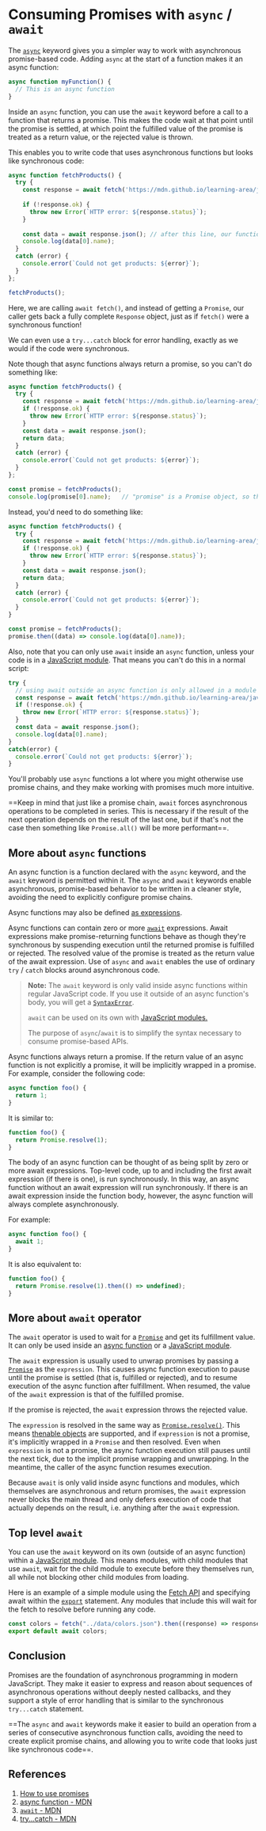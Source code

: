 # Consuming Promises with `async` / `await`

The [`async`](https://developer.mozilla.org/en-US/docs/Web/JavaScript/Reference/Statements/async_function) keyword gives you a simpler way to work with asynchronous promise-based code. Adding `async` at the start of a function makes it an async function:

```js
async function myFunction() {
  // This is an async function
}
```

Inside an `async` function, you can use the `await` keyword before a call to a function that returns a promise. This makes the code wait at that point until the promise is settled, at which point the fulfilled value of the promise is treated as a return value, or the rejected value is thrown.

This enables you to write code that uses asynchronous functions but looks like synchronous code:

```js
async function fetchProducts() {
  try {
    const response = await fetch('https://mdn.github.io/learning-area/javascript/apis/fetching-data/can-store/products.json'); // after this line, our function will wait for the `fetch()` call to be settled. The `fetch()` call will either return a Response or throw an error  
      
    if (!response.ok) {
      throw new Error(`HTTP error: ${response.status}`);
    }
      
    const data = await response.json(); // after this line, our function will wait for the `response.json()` call to be settled. The response.json() call will either return the parsed JSON object or throw an error
    console.log(data[0].name);
  }
  catch (error) {
    console.error(`Could not get products: ${error}`);
  }
};

fetchProducts();
```

Here, we are calling `await fetch()`, and instead of getting a `Promise`, our caller gets back a fully complete `Response` object, just as if `fetch()` were a synchronous function!

We can even use a `try...catch` block for error handling, exactly as we would if the code were synchronous.

Note though that async functions always return a promise, so you can't do something like:

```js
async function fetchProducts() {
  try {
    const response = await fetch('https://mdn.github.io/learning-area/javascript/apis/fetching-data/can-store/products.json');
    if (!response.ok) {
      throw new Error(`HTTP error: ${response.status}`);
    }
    const data = await response.json();
    return data;
  }
  catch (error) {
    console.error(`Could not get products: ${error}`);
  }
};

const promise = fetchProducts();
console.log(promise[0].name);   // "promise" is a Promise object, so this will not work
```

Instead, you'd need to do something like:

```js
async function fetchProducts() {
  try {
    const response = await fetch('https://mdn.github.io/learning-area/javascript/apis/fetching-data/can-store/products.json');
    if (!response.ok) {
      throw new Error(`HTTP error: ${response.status}`);
    }
    const data = await response.json();
    return data;
  }
  catch (error) {
    console.error(`Could not get products: ${error}`);
  }
}

const promise = fetchProducts();
promise.then((data) => console.log(data[0].name));
```

Also, note that you can only use `await` inside an `async` function, unless your code is in a [JavaScript module](https://developer.mozilla.org/en-US/docs/Web/JavaScript/Guide/Modules). That means you can't do this in a normal script:

```js
try {
  // using await outside an async function is only allowed in a module
  const response = await fetch('https://mdn.github.io/learning-area/javascript/apis/fetching-data/can-store/products.json');
  if (!response.ok) {
    throw new Error(`HTTP error: ${response.status}`);
  }
  const data = await response.json();
  console.log(data[0].name);
}
catch(error) {
  console.error(`Could not get products: ${error}`);
}
```

You'll probably use `async` functions a lot where you might otherwise use promise chains, and they make working with promises much more intuitive.

==Keep in mind that just like a promise chain, `await` forces asynchronous operations to be completed in series. This is necessary if the result of the next operation depends on the result of the last one, but if that's not the case then something like `Promise.all()` will be more performant==.

## More about `async` functions

An async function is a function declared with the `async` keyword, and the `await` keyword is permitted within it. The `async` and `await` keywords enable asynchronous, promise-based behavior to be written in a cleaner style, avoiding the need to explicitly configure promise chains.

Async functions may also be defined [as expressions](https://developer.mozilla.org/en-US/docs/Web/JavaScript/Reference/Operators/async_function).

Async functions can contain zero or more [`await`](https://developer.mozilla.org/en-US/docs/Web/JavaScript/Reference/Operators/await) expressions. Await expressions make promise-returning functions behave as though they're synchronous by suspending execution until the returned promise is fulfilled or rejected. The resolved value of the promise is treated as the return value of the await expression. Use of `async` and `await` enables the use of ordinary `try` / `catch` blocks around asynchronous code.

>**Note:** The `await` keyword is only valid inside async functions within regular JavaScript code. If you use it outside of an async function's body, you will get a [`SyntaxError`](https://developer.mozilla.org/en-US/docs/Web/JavaScript/Reference/Global_Objects/SyntaxError).
>
>`await` can be used on its own with [JavaScript modules.](https://developer.mozilla.org/en-US/docs/Web/JavaScript/Guide/Modules)
>
>The purpose of `async`/`await` is to simplify the syntax necessary to consume promise-based APIs.

Async functions always return a promise. If the return value of an async function is not explicitly a promise, it will be implicitly wrapped in a promise. For example, consider the following code:

```js
async function foo() {
  return 1;
}
```

It is similar to:

```js
function foo() {
  return Promise.resolve(1);
}
```

The body of an async function can be thought of as being split by zero or more await expressions. Top-level code, up to and including the first await expression (if there is one), is run synchronously. In this way, an async function without an await expression will run synchronously. If there is an await expression inside the function body, however, the async function will always complete asynchronously.

For example:

```js
async function foo() {
  await 1;
}
```

It is also equivalent to:

```js
function foo() {
  return Promise.resolve(1).then(() => undefined);
}
```

## More about `await` operator

The `await` operator is used to wait for a [`Promise`](https://developer.mozilla.org/en-US/docs/Web/JavaScript/Reference/Global_Objects/Promise) and get its fulfillment value. It can only be used inside an [async function](https://developer.mozilla.org/en-US/docs/Web/JavaScript/Reference/Statements/async_function) or a [JavaScript module](https://developer.mozilla.org/en-US/docs/Web/JavaScript/Guide/Modules). 

The `await` expression is usually used to unwrap promises by passing a [`Promise`](https://developer.mozilla.org/en-US/docs/Web/JavaScript/Reference/Global_Objects/Promise) as the `expression`. This causes async function execution to pause until the promise is settled (that is, fulfilled or rejected), and to resume execution of the async function after fulfillment. When resumed, the value of the `await` expression is that of the fulfilled promise.

If the promise is rejected, the `await` expression throws the rejected value.

The `expression` is resolved in the same way as [`Promise.resolve()`](https://developer.mozilla.org/en-US/docs/Web/JavaScript/Reference/Global_Objects/Promise/resolve). This means [thenable objects](https://developer.mozilla.org/en-US/docs/Web/JavaScript/Reference/Global_Objects/Promise#thenables) are supported, and if `expression` is not a promise, it's implicitly wrapped in a `Promise` and then resolved. Even when `expression` is not a promise, the async function execution still pauses until the next tick, due to the implicit promise wrapping and unwrapping. In the meantime, the caller of the async function resumes execution.

Because `await` is only valid inside async functions and modules, which themselves are asynchronous and return promises, the `await` expression never blocks the main thread and only defers execution of code that actually depends on the result, i.e. anything after the `await` expression.

## Top level `await`

You can use the `await` keyword on its own (outside of an async function) within a [JavaScript module](https://developer.mozilla.org/en-US/docs/Web/JavaScript/Guide/Modules). This means modules, with child modules that use `await`, wait for the child module to execute before they themselves run, all while not blocking other child modules from loading.

Here is an example of a simple module using the [Fetch API](https://developer.mozilla.org/en-US/docs/Web/API/Fetch_API) and specifying await within the [`export`](https://developer.mozilla.org/en-US/docs/Web/JavaScript/Reference/Statements/export) statement. Any modules that include this will wait for the fetch to resolve before running any code.

```js
const colors = fetch("../data/colors.json").then((response) => response.json());
export default await colors;
```

## Conclusion

Promises are the foundation of asynchronous programming in modern JavaScript. They make it easier to express and reason about sequences of asynchronous operations without deeply nested callbacks, and they support a style of error handling that is similar to the synchronous `try...catch` statement.

==The `async` and `await` keywords make it easier to build an operation from a series of consecutive asynchronous function calls, avoiding the need to create explicit promise chains, and allowing you to write code that looks just like synchronous code==.

## References

1. [How to use promises](https://developer.mozilla.org/en-US/docs/Learn/JavaScript/Asynchronous/Promises)
2. [async function - MDN](https://developer.mozilla.org/en-US/docs/Web/JavaScript/Reference/Statements/async_function)
3. [`await` - MDN](https://developer.mozilla.org/en-US/docs/Web/JavaScript/Reference/Operators/await)
4. [try...catch - MDN](https://developer.mozilla.org/en-US/docs/Web/JavaScript/Reference/Statements/try...catch)